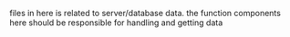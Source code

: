 files in here is related to server/database data.
the function components here should be responsible for handling and getting data
